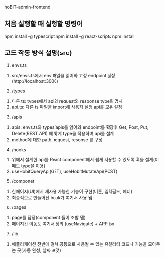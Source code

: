 hoBIT-admin-frontend

## 처음 실행할 때 실행할 명령어
npm install -g typescript
npm install -g react-scripts
npm install

## 코드 작동 방식 설명(src)
1. envs.ts 
  1) src/envs.ts에서 env 파일을 읽어와 고정 endpoint 설정(http://localhost:3000)

2. /types 
  1) 다른 ts: types에서 api의 request와 response type을 명시
  2) api.ts: 다른 ts 파일을 import해 사용자 설정 api를 모두 설정

3. /apis
  1) apis: envs.ts와 types/apis를 읽어와 endpoint를 확장후 Get, Post, Put, Delete(REST API) 에 맞게 type을 적용하며 api를 설계
  2) method에 대한 path, request, resonse 를 구성

4. /hooks 
  1) 위에서 설계한 api를 React component에서 쉽게 사용할 수 있도록 훅을 설계(이때도 type을 이용)
  2) useHobitQueryApi(GET), useHobitMutateApi(POST)

5. /componet
  1) 한페이지(UI)에서 재사용 가능한 기능이 구현(버튼, 입력필드, 헤더)
  2) 최종적으로 만들어진 hook가 여기서 사용 됌

6. /pages
  1) page를 담당(component 들이 조합 됌)
  2) 페이지간 이동도 여기서 정의 (useNavigate) + APP.tsx

7. /lib
  1) 애플리케이션 전반에 걸쳐 공통으로 사용될 수 있는 유틸리티 코드나 기능을 모아두는 곳(자동 완성, 날짜 포맷)


